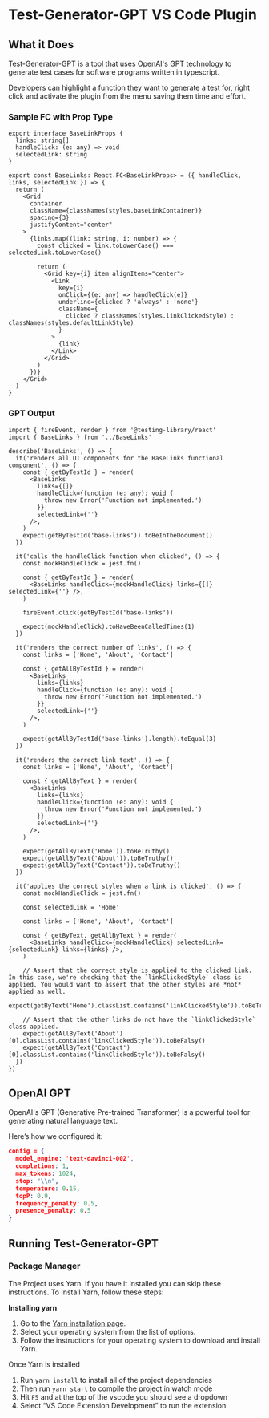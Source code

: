 # Test-Generator-GPT VS Code Plugin

## What it Does

Test-Generator-GPT is a tool that uses OpenAI's GPT technology to generate test cases for software programs written in typescript. 

Developers can highlight a function they want to generate a test for, right click and activate the plugin from the menu saving them time and effort.

### Sample FC with Prop Type

```tsx
export interface BaseLinkProps {
  links: string[]
  handleClick: (e: any) => void
  selectedLink: string
}

export const BaseLinks: React.FC<BaseLinkProps> = ({ handleClick, links, selectedLink }) => {
  return (
    <Grid
      container
      className={classNames(styles.baseLinkContainer)}
      spacing={3}
      justifyContent="center"
    >
      {links.map((link: string, i: number) => {
        const clicked = link.toLowerCase() === selectedLink.toLowerCase()

        return (
          <Grid key={i} item alignItems="center">
            <Link
              key={i}
              onClick={(e: any) => handleClick(e)}
              underline={clicked ? 'always' : 'none'}
              className={
                clicked ? classNames(styles.linkClickedStyle) : classNames(styles.defaultLinkStyle)
              }
            >
              {link}
            </Link>
          </Grid>
        )
      })}
    </Grid>
  )
}
```

### GPT Output

```tsx
import { fireEvent, render } from '@testing-library/react'
import { BaseLinks } from '../BaseLinks'

describe('BaseLinks', () => {
  it('renders all UI components for the BaseLinks functional component', () => {
    const { getByTestId } = render(
      <BaseLinks
        links={[]}
        handleClick={function (e: any): void {
          throw new Error('Function not implemented.')
        }}
        selectedLink={''}
      />,
    )
    expect(getByTestId('base-links')).toBeInTheDocument()
  })

  it('calls the handleClick function when clicked', () => {
    const mockHandleClick = jest.fn()

    const { getByTestId } = render(
      <BaseLinks handleClick={mockHandleClick} links={[]} selectedLink={''} />,
    )

    fireEvent.click(getByTestId('base-links'))

    expect(mockHandleClick).toHaveBeenCalledTimes(1)
  })

  it('renders the correct number of links', () => {
    const links = ['Home', 'About', 'Contact']

    const { getAllByTestId } = render(
      <BaseLinks
        links={links}
        handleClick={function (e: any): void {
          throw new Error('Function not implemented.')
        }}
        selectedLink={''}
      />,
    )

    expect(getAllByTestId('base-links').length).toEqual(3)
  })

  it('renders the correct link text', () => {
    const links = ['Home', 'About', 'Contact']

    const { getAllByText } = render(
      <BaseLinks
        links={links}
        handleClick={function (e: any): void {
          throw new Error('Function not implemented.')
        }}
        selectedLink={''}
      />,
    )

    expect(getAllByText('Home')).toBeTruthy()
    expect(getAllByText('About')).toBeTruthy()
    expect(getAllByText('Contact')).toBeTruthy()
  })

  it('applies the correct styles when a link is clicked', () => {
    const mockHandleClick = jest.fn()

    const selectedLink = 'Home'

    const links = ['Home', 'About', 'Contact']

    const { getByText, getAllByText } = render(
      <BaseLinks handleClick={mockHandleClick} selectedLink={selectedLink} links={links} />,
    )

    // Assert that the correct style is applied to the clicked link. In this case, we're checking that the `linkClickedStyle` class is applied. You would want to assert that the other styles are *not* applied as well.
    expect(getByText('Home').classList.contains('linkClickedStyle')).toBeTruthy()

    // Assert that the other links do not have the `linkClickedStyle` class applied.
    expect(getAllByText('About')[0].classList.contains('linkClickedStyle')).toBeFalsy()
    expect(getAllByText('Contact')[0].classList.contains('linkClickedStyle')).toBeFalsy()
  })
})
```

## OpenAI GPT

OpenAI's GPT (Generative Pre-trained Transformer) is a powerful tool for generating natural language text. 

Here’s how we configured it:

```json
config = {
  model_engine: 'text-davinci-002',
  completions: 1,
  max_tokens: 1024,
  stop: "\\n",
  temperature: 0.15,
  topP: 0.9,
  frequency_penalty: 0.5,
  presence_penalty: 0.5
}
```

## Running Test-Generator-GPT

### Package Manager

The Project uses Yarn. If you have it installed you can skip these instructions. To Install Yarn, follow these steps:

**Installing yarn**

1. Go to the [Yarn installation page](https://classic.yarnpkg.com/en/docs/install/).
2. Select your operating system from the list of options.
3. Follow the instructions for your operating system to download and install Yarn.

Once Yarn is installed

1. Run `yarn install` to install all of the project dependencies
2. Then run `yarn start` to compile the project in watch mode
3. Hit `F5` and at the top of the vscode you should see a dropdown    
4. Select “VS Code Extension Development” to run the extension
